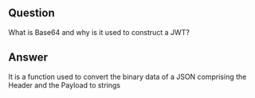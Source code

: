 ## Question

What is Base64 and why is it used to construct a JWT?

## Answer

It is a function used to convert the binary data of a JSON comprising the Header and the Payload to strings